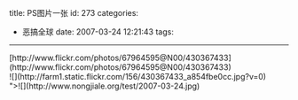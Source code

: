 title: PS图片一张
id: 273
categories:
  - 恶搞全球
date: 2007-03-24 12:21:43
tags:
---

<div id="msgcns!9697D6160EFEBC17!983" class="bvMsg"><div>[http://www.flickr.com/photos/67964595@N00/430367433](http://www.flickr.com/photos/67964595@N00/430367433)

<div style="width:502px;">![](http://farm1.static.flickr.com/156/430367433_a854fbe0cc.jpg?v=0) 
<div>
<div>&quot;&gt;![](http://www.nongjiale.org/test/2007-03-24.jpg) </div></div></div></div></div>